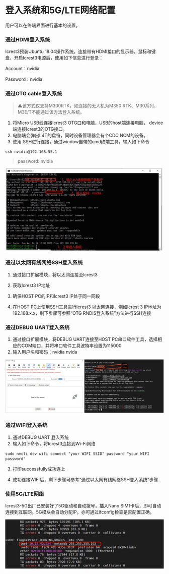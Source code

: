 # 登入系统和5G/LTE网络配置

用户可以在终端界面进行基本的设置。

### 通过HDMI登入系统

Icrest3预装Ubuntu 18.04操作系统。连接带有HDMI接口的显示器，鼠标和键盘，开启Icrest3电源后，使用如下信息进行登录：

Account：nvidia

Password：nvidia

### 通过OTG cable登入系统

> ⚠️该方式仅支持M300RTK，如连接的无人机为M350 RTK、M30系列、M3E/T不能通过该方法登入系统。

1. 将Micro USB线连接Icrest3 OTG口和电脑，USB的host端连接电脑， device端连接Icrest3的OTG接口。
2. 电脑端会弹出L4T的盘符，同时设备管理器会有个CDC NCM的设备。
3. 使用 SSH进行连接，通过window自带的cmd终端工具，输入如下命令

```
ssh nvidia@192.168.55.1
```

> password: nvidia



<img src="../images/%E9%80%9A%E8%BF%87OTG%20cable%E7%99%BB%E5%85%A5%E7%B3%BB%E7%BB%9F%20.jpg" alt="通过OTG cable登入系统 " style="zoom:50%;" />

### 通过以太网有线网络SSH登入系统

1. 通过接口扩展模块，将以太网连接至Icrest3
2.  获取Icrest3 IP地址
3. 确保HOST PC的IP和Icrest3 IP处于同一网段

4. 在HOST PC上使用SSH工具进行Icrest3 以太网连接，例如Icrest 3 IP地址为 192.168.x.x，剩下步骤可参照“OTG RNDIS登入系统”方法进行SSH连接

### 通过DEBUG UART登入系统

1. 通过接口扩展模块，将DEBUG UART连接至HOST PC串口软件工具，选择相应的COM端口，并将串口软件工具波特率设置为115000
2. 输入用户名和密码：nvidia nvida

![通过DEBUG UART登入系统 ](../images/%E9%80%9A%E8%BF%87DEBUG%20UART%E7%99%BB%E5%85%A5%E7%B3%BB%E7%BB%9F%20.jpg)

### 通过WIFI登入系统

1. 通过DEBUG UART 登入系统
2. 输入如下命令，将Icrest3连接到Wi-Fi网络

```
sudo nmcli dev wifi connect "your WIFI SSID" password "your WIFI password"
```

3. 打印successfully成功连上

4. 成功连接WIFI后，剩下步骤可参考“通过以太网有线网络SSH登入系统”步骤

### 使用5G/LTE网络

Icrest3-5G出厂已安装好了5G驱动和自动拨号，插入Nano SIM1卡后，即可自动连接到互联网。5G模块会自动分配IP。亦可通过ifconfig检查是否配置正确。

![拨号成功](../images/%E6%8B%A8%E5%8F%B7%E6%88%90%E5%8A%9F.jpg)